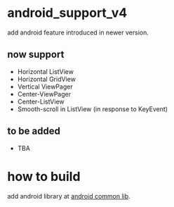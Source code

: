 android_support_v4
==================

add android feature introduced in newer version.

now support
-----------
* Horizontal ListView
* Horizontal GridView
* Vertical ViewPager
* Center-ViewPager
* Center-ListView
* Smooth-scroll in ListView (in response to KeyEvent)

to be added
------------
* TBA

how to build
===================
add android library at [android common lib](https://github.com/luoqii/android_common_lib).




[99999]:http://wowubuntu.com/markdown/#p "Markdown 语法说明"
